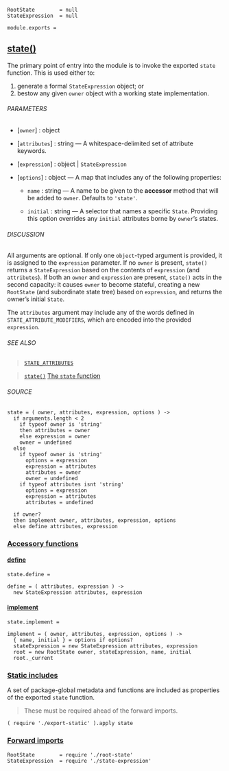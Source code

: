     RootState        = null
    StateExpression  = null

    module.exports =



## [state()](#state-function)

The primary point of entry into the module is to invoke the exported `state`
function. This is used either to:

1. generate a formal `StateExpression` object; or
2. bestow any given `owner` object with a working state implementation.

###### PARAMETERS

* [`owner`] : object

* [`attributes`] : string — A whitespace-delimited set of attribute keywords.

* [`expression`] : object | `StateExpression`

* [`options`] : object — A map that includes any of the following properties:

  * `name` : string — A name to be given to the **accessor** method that will
    be added to `owner`. Defaults to `'state'`.

  * `initial` : string — A selector that names a specific `State`. Providing
    this option overrides any `initial` attributes borne by `owner`’s states.

###### DISCUSSION

All arguments are optional. If only one `object`-typed argument is provided,
it is assigned to the `expression` parameter. If no `owner` is present,
`state()` returns a `StateExpression` based on the contents of `expression`
(and `attributes`). If both an `owner` and `expression` are present, `state()`
acts in the second capacity: it causes `owner` to become stateful, creating a
new `RootState` (and subordinate state tree) based on `expression`, and returns
the owner’s initial `State`.

The `attributes` argument may include any of the words defined in
`STATE_ATTRIBUTE_MODIFIERS`, which are encoded into the provided `expression`.

###### SEE ALSO

> [`STATE_ATTRIBUTES`](./export-static.html#bit-field-enums--state-attributes)

> [`state()`](/api/#state-function)
> [The `state` function](/docs/#getting-started--the-state-function)

###### SOURCE

    state = ( owner, attributes, expression, options ) ->
      if arguments.length < 2
        if typeof owner is 'string'
        then attributes = owner
        else expression = owner
        owner = undefined
      else
        if typeof owner is 'string'
          options = expression
          expression = attributes
          attributes = owner
          owner = undefined
        if typeof attributes isnt 'string'
          options = expression
          expression = attributes
          attributes = undefined

      if owner?
      then implement owner, attributes, expression, options
      else define attributes, expression



### [Accessory functions](#state-function--accessory-functions)


#### [define](#state-function--accessory-functions--define)

    state.define =

    define = ( attributes, expression ) ->
      new StateExpression attributes, expression



#### [implement](#state-function--accessory-functions--implement)

    state.implement =

    implement = ( owner, attributes, expression, options ) ->
      { name, initial } = options if options?
      stateExpression = new StateExpression attributes, expression
      root = new RootState owner, stateExpression, name, initial
      root._current



### [Static includes](#state-function--static-includes)

A set of package-global metadata and functions are included as properties of
the exported `state` function.

> These must be required ahead of the forward imports.

    ( require './export-static' ).apply state



### [Forward imports](#state-function--forward-imports)

    RootState        = require './root-state'
    StateExpression  = require './state-expression'
